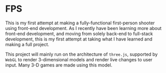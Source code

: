 # FPS
This is my first attempt at making a fully-functional first-person shooter using front-end development.  As I recently have been learning more about front-end development, and moving from solely back-end to full-stack development, this is my first attempt at taking what I have learned and making a full project.

This project will mainly run on the architecture of `three.js`, supported by `WebGL` to render 3-dimensional models and render live changes to user input.  Many 3-D games are made using this model.